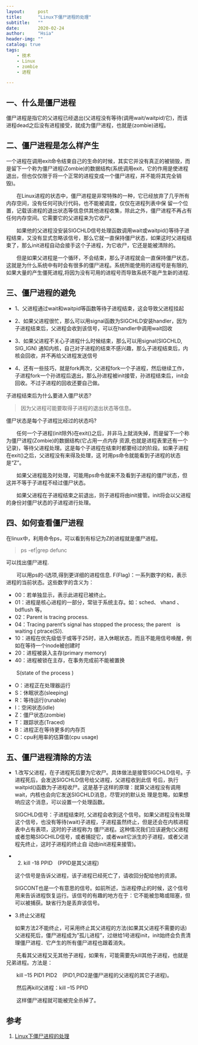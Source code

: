 ```yaml
---
layout:     post
title:      "Linux下僵尸进程的处理"
subtitle:   ""
date:       2020-02-24 
author:     "Hsia"
header-img: ""
catalog: true
tags:
    - 技术
    - Linux
    - zombie
    - 进程

---  
```


## 一、什么是僵尸进程  

僵尸进程是指它的父进程已经退出(父进程没有等待(调用wait/waitpid)它)，而该进程dead之后没有进程接受，就成为僵尸进程，也就是(zombie)进程。    


## 二、僵尸进程是怎么样产生  

一个进程在调用exit命令结束自己的生命的时候，其实它并没有真正的被销毁，而是留下一个称为僵尸进程(Zombie)的数据结构(系统调用exit，它的作用是使进程退出，但也仅仅限于将一个正常的进程变成一个僵尸进程，并不能将其完全销毁)。  

　　在Linux进程的状态中，僵尸进程是非常特殊的一种，它已经放弃了几乎所有内存空间，没有任何可执行代码，也不能被调度，仅仅在进程列表中保 留一个位置，记载该进程的退出状态等信息供其他进程收集，除此之外，僵尸进程不再占有任何内存空间。它需要它的父进程来为它收尸。  

　　如果他的父进程没安装SIGCHLD信号处理函数调用wait或waitpid()等待子进程结束，又没有显式忽略该信号，那么它就一直保持僵尸状态，如果这时父进程结束了，那么init进程自动会接手这个子进程，为它收尸，它还是能被清除的。  

　　但是如果父进程是一个循环，不会结束，那么子进程就会一直保持僵尸状态，这就是为什么系统中有时会有很多的僵尸进程。系统所能使用的进程号是有限的,如果大量的产生僵死进程,将因为没有可用的进程号而导致系统不能产生新的进程.  


## 三、僵尸进程的避免  


- 1、父进程通过wait和waitpid等函数等待子进程结束，这会导致父进程挂起

- 2、如果父进程很忙，那么可以用signal函数为SIGCHLD安装handler，因为子进程结束后，父进程会收到该信号，可以在handler中调用wait回收

- 3、如果父进程不关心子进程什么时候结束，那么可以用signal(SIGCHLD, SIG_IGN) 通知内核，自己对子进程的结束不感兴趣，那么子进程结束后，内核会回收，并不再给父进程发送信号

- 4、还有一些技巧，就是fork两次，父进程fork一个子进程，然后继续工作，子进程fork一个孙进程后退出，那么孙进程被init接管，孙进程结束后，init会回收。不过子进程的回收还要自己做。


子进程结束后为什么要进入僵尸状态?  
  > 因为父进程可能要取得子进程的退出状态等信息。


僵尸状态是每个子进程比经过的状态吗?

　　任何一个子进程(init除外)在exit()之后，并非马上就消失掉，而是留下一个称为僵尸进程(Zombie)的数据结构(它占用一点内存 资源,也就是进程表里还有一个记录)，等待父进程处理。这是每个子进程在结束时都要经过的阶段。如果子进程在exit()之后，父进程没有来得及处理，这 时用ps命令就能看到子进程的状态是“Z”。

　　如果父进程能及时处理，可能用ps命令就来不及看到子进程的僵尸状态，但这并不等于子进程不经过僵尸状态。

　　如果父进程在子进程结束之前退出，则子进程将由init接管。init将会以父进程的身份对僵尸状态的子进程进行处理。  


## 四、如何查看僵尸进程

在linux中，利用命令ps，可以看到有标记为Z的进程就是僵尸进程。

> ps -ef|grep defunc  

可以找出僵尸进程.

　　可以用ps的-l选项,得到更详细的进程信息. F(Flag)：一系列数字的和，表示进程的当前状态。这些数字的含义为：

- 00：若单独显示，表示此进程已被终止。
- 01：进程是核心进程的一部分，常驻于系统主存。如：sched、 vhand 、bdflush 等。
- 02：Parent is tracing process.
- 04：Tracing parent’s signal has stopped the process; the parent　is waiting ( ptrace(S)).
- 10：进程在优先级低于或等于25时，进入休眠状态，而且不能用信号唤醒，例如在等待一个inode被创建时　　　
- 20：进程被装入主存(primary memory)
- 40：进程被锁在主存，在事务完成前不能被置换

　　S(state of the process )

- O：进程正在处理器运行　
- S：休眠状态(sleeping)
- R：等待运行(runable)　　　
- I：空闲状态(idle)
- Z：僵尸状态(zombie)　　　
- T：跟踪状态(Traced)
- B：进程正在等待更多的内存页
- C：cpu利用率的估算值(cpu usage)  


## 五、僵尸进程清除的方法

- 1.改写父进程，在子进程死后要为它收尸。具体做法是接管SIGCHLD信号。子进程死后，会发送SIGCHLD信号给父进程，父进程收到此信 号后，执行waitpid()函数为子进程收尸。这是基于这样的原理：就算父进程没有调用wait，内核也会向它发送SIGCHLD消息，尽管对的默认处 理是忽略，如果想响应这个消息，可以设置一个处理函数。  
  
  SIGCHLD信号：子进程结束时, 父进程会收到这个信号。如果父进程没有处理这个信号，也没有等待(wait)子进程，子进程虽然终止，但是还会在内核进程表中占有表项，这时的子进程称为 僵尸进程。这种情况我们应该避免(父进程或者忽略SIGCHILD信号，或者捕捉它，或者wait它派生的子进程，或者父进程先终止，这时子进程的终止自 动由init进程来接管)。

- 2. kill -18 PPID　(PPID是其父进程)  

    这个信号是告诉父进程，该子进程已经死亡了，请收回分配给他的资源。    
    
    SIGCONT也是一个有意思的信号。如前所述，当进程停止的时候，这个信号用来告诉进程恢复运行。该信号的有趣的地方在于：它不能被忽略或阻塞，但可以被捕获。缺省行为是丢弃该信号。

- 3.终止父进程  
  
  如果方法2不能终止，可采用终止其父进程的方法(如果其父进程不需要的话)父进程死后，僵尸进程成为”孤儿进程”，过继给1号进程init，init始终会负责清理僵尸进程．它产生的所有僵尸进程也跟着消失。

　　先看其父进程又无其他子进程，如果有，可能需要先kill其他子进程，也就是兄弟进程。方法是：

　　kill –15 PID1 PID2　(PID1,PID2是僵尸进程的父进程的其它子进程)。

　　然后再kill父进程：kill –15 PPID

　　这样僵尸进程就可能被完全杀掉了。  


## 参考  
1. [Linux下僵尸进程的处理](https://blog.51cto.com/htxmn/1111240)   
